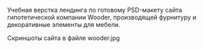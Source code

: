 Учебная верстка лендинга по готовому PSD-макету сайта гипотетической компании Wooder, производящей фурнитуру и декоративные элементы для мебели. 

Скриншоты сайта в файле wooder.jpg